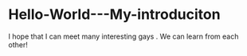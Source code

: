 # Hello-World---My-introduciton
I hope that I can meet many interesting gays . We can learn from each other!
